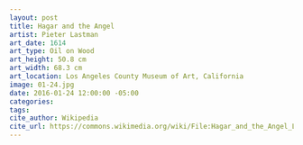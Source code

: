 ```yaml
---
layout: post
title: Hagar and the Angel
artist: Pieter Lastman
art_date: 1614
art_type: Oil on Wood
art_height: 50.8 cm
art_width: 68.3 cm
art_location: Los Angeles County Museum of Art, California
image: 01-24.jpg
date: 2016-01-24 12:00:00 -05:00
categories:
tags:
cite_author: Wikipedia
cite_url: https://commons.wikimedia.org/wiki/File:Hagar_and_the_Angel_LACMA_M.85.117.jpg
---
```

